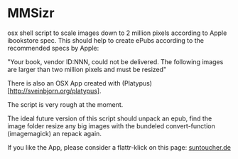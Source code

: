 MMSizr
======

osx shell script to scale images down to 2 million pixels according to Apple ibookstore spec. This should help to create ePubs according to the recommended specs by Apple:

"Your book, vendor ID:NNN, could not be delivered. The following images are larger than two million pixels and must be resized"

There is also an OSX App created with (Platypus) [http://sveinbjorn.org/platypus].

The script is very rough at the moment.

The ideal future version of this script should unpack an epub, find the image folder resize any big images with the bundeled convert-function (imagemagick) an repack again.

If you like the App, please consider a flattr-klick on this page: [suntoucher.de](http://suntoucher.de/mmsizr-a-scriptapp-to-resize-images-to-2-million-pixels/)
